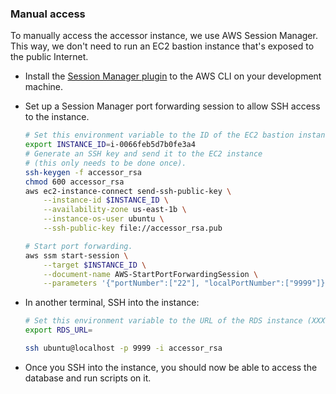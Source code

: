### Manual access

To manually access the accessor instance, we use AWS Session Manager. This way, we don't need to run an EC2 bastion instance that's exposed to the public Internet.

- Install the [Session Manager plugin](https://docs.aws.amazon.com/systems-manager/latest/userguide/session-manager-working-with-install-plugin.html) to the AWS CLI on your development machine.
- Set up a Session Manager port forwarding session to allow SSH access to the instance.

  ```bash
  # Set this environment variable to the ID of the EC2 bastion instance (which should be in a private subnet, but able to connect to the RDS instance).
  export INSTANCE_ID=i-0066feb5d7b0fe3a4
  # Generate an SSH key and send it to the EC2 instance
  # (this only needs to be done once).
  ssh-keygen -f accessor_rsa
  chmod 600 accessor_rsa
  aws ec2-instance-connect send-ssh-public-key \
      --instance-id $INSTANCE_ID \
      --availability-zone us-east-1b \
      --instance-os-user ubuntu \
      --ssh-public-key file://accessor_rsa.pub

  # Start port forwarding.
  aws ssm start-session \
      --target $INSTANCE_ID \
      --document-name AWS-StartPortForwardingSession \
      --parameters '{"portNumber":["22"], "localPortNumber":["9999"]}'
  ```

- In another terminal, SSH into the instance:

  ```bash
  # Set this environment variable to the URL of the RDS instance (XXX.rds.amazonaws.com)
  export RDS_URL=

  ssh ubuntu@localhost -p 9999 -i accessor_rsa
  ```

- Once you SSH into the instance, you should now be able to access the database and run scripts on it.
